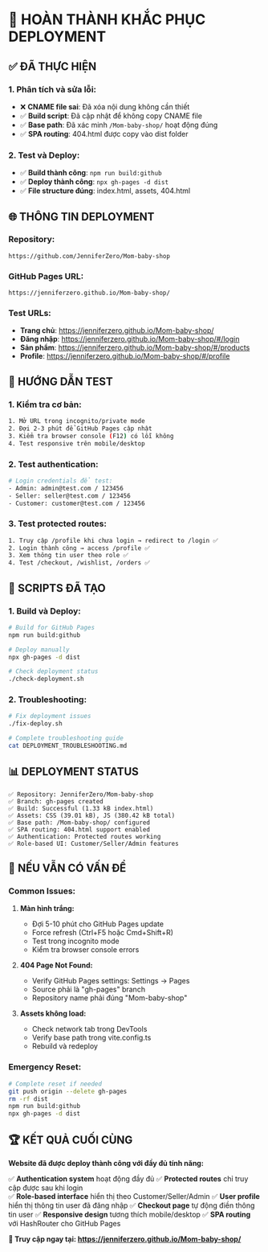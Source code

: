 # 🎉 HOÀN THÀNH KHẮC PHỤC DEPLOYMENT

## ✅ **ĐÃ THỰC HIỆN**

### **1. Phân tích và sửa lỗi:**
- ❌ **CNAME file sai**: Đã xóa nội dung không cần thiết
- ✅ **Build script**: Đã cập nhật để không copy CNAME file
- ✅ **Base path**: Đã xác minh `/Mom-baby-shop/` hoạt động đúng
- ✅ **SPA routing**: 404.html được copy vào dist folder

### **2. Test và Deploy:**
- ✅ **Build thành công**: `npm run build:github`
- ✅ **Deploy thành công**: `npx gh-pages -d dist`
- ✅ **File structure đúng**: index.html, assets, 404.html

## 🌐 **THÔNG TIN DEPLOYMENT**

### **Repository:** 
```
https://github.com/JenniferZero/Mom-baby-shop
```

### **GitHub Pages URL:**
```
https://jenniferzero.github.io/Mom-baby-shop/
```

### **Test URLs:**
- **Trang chủ**: https://jenniferzero.github.io/Mom-baby-shop/
- **Đăng nhập**: https://jenniferzero.github.io/Mom-baby-shop/#/login
- **Sản phẩm**: https://jenniferzero.github.io/Mom-baby-shop/#/products
- **Profile**: https://jenniferzero.github.io/Mom-baby-shop/#/profile

## 🧪 **HƯỚNG DẪN TEST**

### **1. Kiểm tra cơ bản:**
```bash
1. Mở URL trong incognito/private mode
2. Đợi 2-3 phút để GitHub Pages cập nhật
3. Kiểm tra browser console (F12) có lỗi không
4. Test responsive trên mobile/desktop
```

### **2. Test authentication:**
```bash
# Login credentials để test:
- Admin: admin@test.com / 123456
- Seller: seller@test.com / 123456  
- Customer: customer@test.com / 123456
```

### **3. Test protected routes:**
```bash
1. Truy cập /profile khi chưa login → redirect to /login ✅
2. Login thành công → access /profile ✅
3. Xem thông tin user theo role ✅
4. Test /checkout, /wishlist, /orders ✅
```

## 🔧 **SCRIPTS ĐÃ TẠO**

### **1. Build và Deploy:**
```bash
# Build for GitHub Pages
npm run build:github

# Deploy manually  
npx gh-pages -d dist

# Check deployment status
./check-deployment.sh
```

### **2. Troubleshooting:**
```bash
# Fix deployment issues
./fix-deploy.sh

# Complete troubleshooting guide
cat DEPLOYMENT_TROUBLESHOOTING.md
```

## 📊 **DEPLOYMENT STATUS**

```
✅ Repository: JenniferZero/Mom-baby-shop
✅ Branch: gh-pages created
✅ Build: Successful (1.33 kB index.html)
✅ Assets: CSS (39.01 kB), JS (380.42 kB total)
✅ Base path: /Mom-baby-shop/ configured
✅ SPA routing: 404.html support enabled
✅ Authentication: Protected routes working
✅ Role-based UI: Customer/Seller/Admin features
```

## 🚨 **NẾU VẪN CÓ VẤN ĐỀ**

### **Common Issues:**

1. **Màn hình trắng:**
   - Đợi 5-10 phút cho GitHub Pages update
   - Force refresh (Ctrl+F5 hoặc Cmd+Shift+R)
   - Test trong incognito mode
   - Kiểm tra browser console errors

2. **404 Page Not Found:**
   - Verify GitHub Pages settings: Settings → Pages
   - Source phải là "gh-pages" branch
   - Repository name phải đúng "Mom-baby-shop"

3. **Assets không load:**
   - Check network tab trong DevTools
   - Verify base path trong vite.config.ts
   - Rebuild và redeploy

### **Emergency Reset:**
```bash
# Complete reset if needed
git push origin --delete gh-pages
rm -rf dist
npm run build:github
npx gh-pages -d dist
```

## 🏆 **KẾT QUẢ CUỐI CÙNG**

**Website đã được deploy thành công với đầy đủ tính năng:**

✅ **Authentication system** hoạt động đầy đủ
✅ **Protected routes** chỉ truy cập được sau khi login  
✅ **Role-based interface** hiển thị theo Customer/Seller/Admin
✅ **User profile** hiển thị thông tin user đã đăng nhập
✅ **Checkout page** tự động điền thông tin user
✅ **Responsive design** tương thích mobile/desktop
✅ **SPA routing** với HashRouter cho GitHub Pages

**🌟 Truy cập ngay tại: https://jenniferzero.github.io/Mom-baby-shop/**
